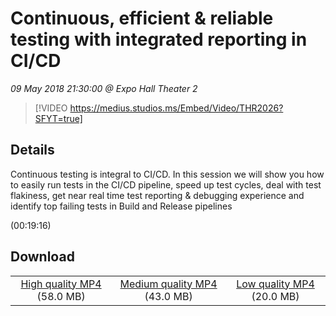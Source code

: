 # Continuous, efficient & reliable testing with integrated reporting in CI/CD

*09 May 2018 21:30:00 @ Expo Hall Theater 2*

> [!VIDEO https://medius.studios.ms/Embed/Video/THR2026?SFYT=true]

## Details

<p>Continuous testing is integral to CI/CD. In this session we will show you how to easily run tests in the CI/CD pipeline, speed up test cycles, deal with test flakiness, get near real time test reporting &amp; debugging experience and identify top failing tests in Build and Release pipelines</p> (00:19:16)

## Download

||||
|:--:|:----:|:-:|
|[High quality MP4](https://sec.ch9.ms/ch9/cb48/05da3032-0620-4ef1-9a76-a6928955cb48/THR2026_high.mp4) (58.0 MB)|[Medium quality MP4](https://sec.ch9.ms/ch9/cb48/05da3032-0620-4ef1-9a76-a6928955cb48/THR2026_mid.mp4) (43.0 MB)|[Low quality MP4](https://sec.ch9.ms/ch9/cb48/05da3032-0620-4ef1-9a76-a6928955cb48/THR2026.mp4) (20.0 MB)|